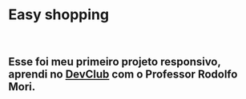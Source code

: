 <h1>Easy shopping</h1>
<br>
<h2>Esse foi meu primeiro projeto responsivo, aprendi no <a href="https://rodolfomori.com.br/devclub/">DevClub</a> com o Professor Rodolfo Mori. </h2>
